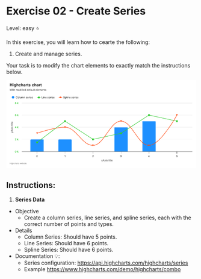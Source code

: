 # Exercise 02 - Create Series
Level: easy ⭐

In this exercise, you will learn how to cearte the following:
1. Create and manage series.

Your task is to modify the chart elements to exactly match the instructions below. 

![exercise.png](exercise.png)

## Instructions:
1. **Series Data**
* Objective
  * Create a column series, line series, and spline series, each with the correct number of points and types.
* Details
  * Column Series: Should have 5 points.
  * Line Series: Should have 6 points.
  * Spline Series: Should have 6 points.
* Documentation 💡: 
  * Series configuration: https://api.highcharts.com/highcharts/series
  * Example https://www.highcharts.com/demo/highcharts/combo




